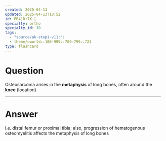 ```yaml
---
created: 2025-04-13
updated: 2025-04-13T10:52
id: PR4]D:7X-[
specialty: ortho
specialty_id: 30
tags:
  - "source/ak-step1-v11:": 
  - theme/uworld::100-999::700-799::721
type: flashcard
---
```


# Question
Osteosarcoma arises in the **metaphysis** of long bones, often around the **knee** (location)

---

# Answer
i.e. distal femur or proximal tibia; also, progression of hematogenous osteomyelitis affects the metaphysis of long bones